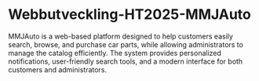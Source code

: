 # Webbutveckling-HT2025-MMJAuto
MMJAuto is a web-based platform designed to help customers easily search, browse, and purchase car parts, while allowing administrators to manage the catalog efficiently. The system provides personalized notifications, user-friendly search tools, and a modern interface for both customers and administrators.

